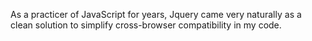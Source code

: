 As a practicer of JavaScript for years, Jquery came very naturally as a clean solution to simplify cross-browser compatibility in my code.
